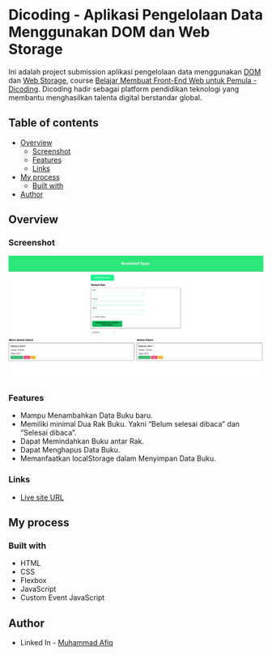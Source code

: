 # Dicoding - Aplikasi Pengelolaan Data Menggunakan DOM dan Web Storage

Ini adalah project submission aplikasi pengelolaan data menggunakan [DOM](https://developer.mozilla.org/en-US/docs/Web/API/Document_Object_Model) dan [Web Storage](https://developer.mozilla.org/en-US/docs/Web/API/Web_Storage_API), course [Belajar Membuat Front-End Web untuk Pemula - Dicoding](https://www.dicoding.com/academies/315).
Dicoding hadir sebagai platform pendidikan teknologi yang membantu menghasilkan talenta digital berstandar global.

## Table of contents

- [Overview](#overview)
  - [Screenshot](#screenshot)
  - [Features](#features)
  - [Links](#links)
- [My process](#my-process)
  - [Built with](#built-with)
- [Author](#author)

## Overview

### Screenshot

![](./new_screenshot.png.png)

### Features

- Mampu Menambahkan Data Buku baru.
- Memiliki minimal Dua Rak Buku. Yakni “Belum selesai dibaca” dan “Selesai dibaca”.
- Dapat Memindahkan Buku antar Rak.
- Dapat Menghapus Data Buku.
- Memanfaatkan localStorage dalam Menyimpan Data Buku.

### Links

- [Live site URL](https://bookshelf-app-inky.vercel.app/)

## My process

### Built with

- HTML
- CSS
- Flexbox
- JavaScript
- Custom Event JavaScript

## Author
- Linked In - [Muhammad Afiq](https://www.linkedin.com/in/muhammad-afiq-2a097314b/)
